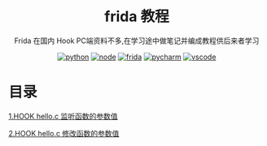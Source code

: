 <div align="center"><h1>frida 教程</h1></div>

<div align="center">

Frida 在国内 Hook PC端资料不多,在学习途中做笔记并编成教程供后来者学习

[![python](https://img.shields.io/badge/python-3.10.x-blue.svg?style=flat-square)]()
[![node](https://img.shields.io/badge/node-16.14.0-orange.svg?style=flat-square)]()
[![frida](https://img.shields.io/badge/frida-brightgreen.svg?style=flat-square)]()
[![pycharm](https://img.shields.io/badge/pycharm-2021.3.3-orange.svg?style=flat-square)]()
[![vscode](https://img.shields.io/badge/vscode-orange.svg?style=flat-square)]()

</div>

# 目录

[1.HOOK hello.c 监听函数的参数值](./example_1/README.md)

[2.HOOK hello.c 修改函数的参数值](./example_2/README.md)